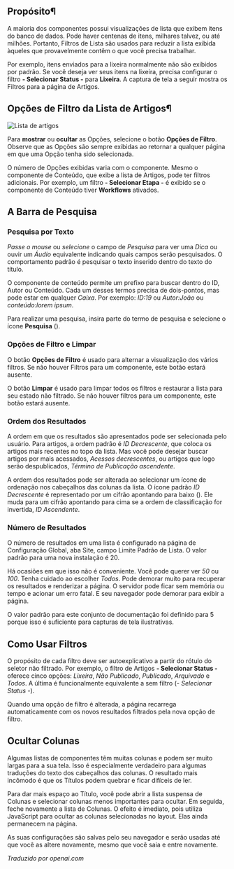 <!-- Filename: Help6.x:List_Filters / Display title: Filtros de Lista -->

## Propósito¶

A maioria dos componentes possui visualizações de lista que exibem itens do banco de dados. Pode haver centenas de itens, milhares talvez, ou até milhões. Portanto, Filtros de Lista são usados para reduzir a lista exibida àqueles que provavelmente contêm o que você precisa trabalhar.

Por exemplo, itens enviados para a lixeira normalmente não são exibidos por padrão. Se você deseja ver seus itens na lixeira, precisa configurar o filtro **- Selecionar Status -** para **Lixeira**. A captura de tela a seguir mostra os Filtros para a página de Artigos.

## Opções de Filtro da Lista de Artigos¶

![Lista de artigos](../../../pt/images/common-elements/articles-list-filter-options.png)

Para **mostrar** ou **ocultar** as Opções, selecione o botão **Opções de Filtro**. Observe
que as Opções são sempre exibidas ao retornar a qualquer página em que uma Opção
tenha sido selecionada.

O número de Opções exibidas varia com o componente. Mesmo o componente de Conteúdo,
que exibe a lista de Artigos, pode ter filtros adicionais. Por exemplo, um filtro **- Selecionar Etapa -** é exibido se o componente de Conteúdo
tiver **Workflows** ativados.

## A Barra de Pesquisa

### Pesquisa por Texto

*Passe o mouse* ou *selecione* o campo de *Pesquisa* para ver uma *Dica* ou ouvir um *Áudio*
equivalente indicando quais campos serão pesquisados. O comportamento padrão
é pesquisar o texto inserido dentro do texto do título.

O componente de conteúdo permite um prefixo para buscar dentro do ID, Autor ou
Conteúdo. Cada um desses termos precisa de dois-pontos, mas pode estar em qualquer *Caixa*. Por
exemplo: *ID:19* ou *Autor:João* ou *conteúdo:lorem ipsum*.

Para realizar uma pesquisa, insira parte do termo de pesquisa e selecione o ícone **Pesquisa**
(<span class="filter-search-bar__button-icon icon-search" aria-hidden="true"></span>).

### Opções de Filtro e Limpar

O botão **Opções de Filtro** é usado para alternar a visualização dos vários filtros. Se
não houver Filtros para um componente, este botão estará ausente.

O botão **Limpar** é usado para limpar todos os filtros e restaurar a lista para seu
estado não filtrado. Se não houver filtros para um componente, este botão estará
ausente.

### Ordem dos Resultados

A ordem em que os resultados são apresentados pode ser selecionada pelo usuário. Para artigos, a
ordem padrão é *ID Decrescente*, que coloca os artigos mais recentes no
topo da lista. Mas você pode desejar buscar artigos por mais acessados,
*Acessos decrescentes*, ou artigos que logo serão despublicados,
*Término de Publicação ascendente*.

A ordem dos resultados pode ser alterada ao selecionar um ícone de ordenação nos cabeçalhos das colunas da lista.
O ícone padrão *ID Decrescente* é representado por um
cifrão apontando para baixo (<span class="ms-1 icon-caret-down" aria-hidden="true"></span>).
Ele muda para um cifrão apontando para cima se a ordem de classificação for invertida, *ID Ascendente*.

### Número de Resultados

O número de resultados em uma lista é configurado na página de Configuração Global, aba Site,
campo Limite Padrão de Lista. O valor padrão para uma nova instalação é 20.

Há ocasiões em que isso não é conveniente. Você pode querer ver *50* ou
*100*. Tenha cuidado ao escolher *Todos*. Pode demorar muito para recuperar
os resultados e renderizar a página. O servidor pode ficar sem memória ou tempo e acionar
um erro fatal. E seu navegador pode demorar para exibir a página.

O valor padrão para este conjunto de documentação foi definido para 5 porque isso é
suficiente para capturas de tela ilustrativas.

## Como Usar Filtros

O propósito de cada filtro deve ser autoexplicativo a partir do rótulo do seletor não filtrado. Por exemplo, o filtro de Artigos **- Selecionar Status -** oferece cinco opções: *Lixeira*, *Não Publicado*, *Publicado*, *Arquivado* e *Todos*. A última é funcionalmente equivalente a sem filtro (*- Selecionar Status -*).

Quando uma opção de filtro é alterada, a página recarrega automaticamente com os novos resultados filtrados pela nova opção de filtro.

## Ocultar Colunas

Algumas listas de componentes têm muitas colunas e podem ser muito largas para a sua tela. Isso é especialmente verdadeiro para algumas traduções do texto dos cabeçalhos das colunas. O resultado mais incômodo é que os Títulos podem quebrar e ficar difíceis de ler.

Para dar mais espaço ao Título, você pode abrir a lista suspensa de Colunas e selecionar colunas menos importantes para ocultar. Em seguida, feche novamente a lista de Colunas. O efeito é imediato, pois utiliza JavaScript para ocultar as colunas selecionadas no layout. Elas ainda permanecem na página.

As suas configurações são salvas pelo seu navegador e serão usadas até que você as altere novamente, mesmo que você saia e entre novamente.

*Traduzido por openai.com*

